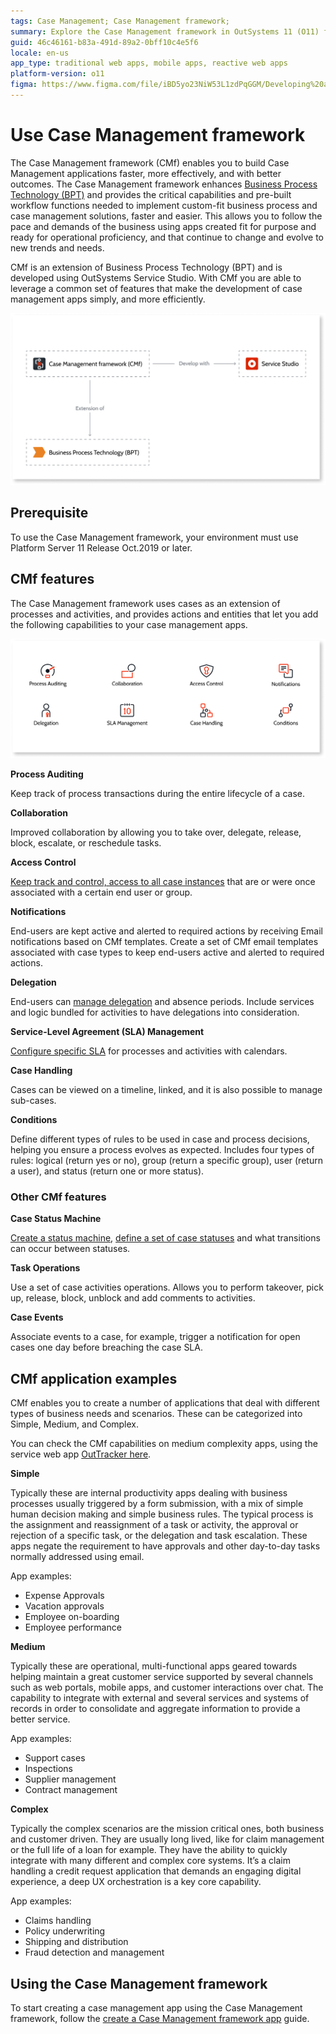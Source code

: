```yaml
---
tags: Case Management; Case Management framework;
summary: Explore the Case Management framework in OutSystems 11 (O11) for enhanced business process solutions and operational efficiency.
guid: 46c46161-b83a-491d-89a2-0bff10c4e5f6
locale: en-us
app_type: traditional web apps, mobile apps, reactive web apps
platform-version: o11
figma: https://www.figma.com/file/iBD5yo23NiW53L1zdPqGGM/Developing%20an%20Application?node-id=4376:911
---
```


# Use Case Management framework

The Case Management framework (CMf) enables you to build Case Management applications faster, more effectively, and with better outcomes. The Case Management framework enhances [Business Process Technology (BPT)](../../processes/intro.md) and provides the critical capabilities and pre-built workflow functions needed to implement custom-fit business process and case management solutions, faster and easier. This allows you to follow the pace and demands of the business using apps created fit for purpose and ready for operational proficiency, and that continue to change and evolve to new trends and needs.

CMf is an extension of Business Process Technology (BPT) and is developed using OutSystems Service Studio. With CMf you are able to leverage a common set of features that make the development of case management apps simply, and more efficiently.

![Diagram illustrating the architecture of the Case Management Framework within OutSystems](images/cmf-overview-arch-diag.png "Case Management Framework Overview Architecture Diagram")

## Prerequisite

To use the Case Management framework, your environment must use Platform Server 11 Release Oct.2019 or later.

## CMf features

The Case Management framework uses cases as an extension of processes and activities, and provides actions and entities that let you add the following capabilities to your case management apps.

![Diagram showcasing the various features available in the Case Management Framework](images/cmf-features-diag.png "Case Management Framework Features Diagram")

**Process Auditing**

Keep track of process transactions during the entire lifecycle of a case.

**Collaboration**

Improved collaboration by allowing you to take over, delegate, release, block, escalate, or reschedule tasks.

**Access Control**

[Keep track and control, access to all case instances](access-control/intro-ac.md) that are or were once associated with a certain end user or group.

**Notifications**

End-users are kept active and alerted to required actions by receiving Email notifications based on CMf templates. Create a set of CMf email templates associated with case types to keep end-users active and alerted to required actions.

**Delegation**

End-users can [manage delegation](delegate.md) and absence periods. Include services and logic bundled for activities to have delegations into consideration.

**Service-Level Agreement (SLA) Management**

[Configure specific SLA](sla.md) for processes and activities with calendars.

**Case Handling**

Cases can be viewed on a timeline, linked, and it is also possible to manage sub-cases.

**Conditions**

Define different types of rules to be used in case and process decisions, helping you ensure a process evolves as expected. Includes four types of rules: logical (return yes or no), group (return a specific group), user (return a user), and status (return one or more status).

### Other CMf features

**Case Status Machine**

[Create a status machine](case-state-machine.md), [define a set of case statuses](case-state.md) and what transitions can occur between statuses.

**Task Operations**

Use a set of case activities operations. Allows you to perform takeover, pick up, release, block, unblock and add comments to activities.

**Case Events**

Associate events to a case, for example, trigger a notification for open cases one day before breaching the case SLA.

## CMf application examples

CMf enables you to create a number of applications that deal with different types of business needs and scenarios. These can be categorized into Simple, Medium, and Complex.

You can check the CMf capabilities on medium complexity apps, using the service web app [OutTracker here](https://www.outsystems.com/forge/component-overview/9951/outtracker).

**Simple**

Typically these are internal productivity apps dealing with business processes usually triggered by a form submission, with a mix of simple human decision making and simple business rules. The typical process is the assignment and reassignment of a task or activity, the approval or rejection of a specific task, or the delegation and task escalation. These apps negate the requirement to have approvals and other day-to-day tasks normally addressed using email.

App examples:

* Expense Approvals
* Vacation approvals
* Employee on-boarding
* Employee performance

**Medium**

Typically these are operational, multi-functional apps geared towards helping maintain a great customer service supported by several channels such as web portals, mobile apps, and customer interactions over chat. The capability to integrate with external and several services and systems of records in order to consolidate and aggregate information to provide a better service.

App examples:

* Support cases
* Inspections
* Supplier management
* Contract management

**Complex**

Typically the complex scenarios are the mission critical ones, both business and customer driven. They are usually long lived, like for claim management or the full life of a loan for example. They have the ability to quickly integrate with many different and complex core systems.
It’s a claim handling a credit request application that demands an engaging digital experience, a deep UX orchestration is a key core capability.

App examples:

* Claims handling
* Policy underwriting
* Shipping and distribution
* Fraud detection and management

## Using the Case Management framework

To start creating a case management app using the Case Management framework, follow the [create a Case Management framework app](bootstrap-app.md) guide.
